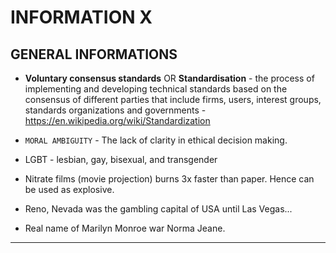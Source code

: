 # INFORMATION X

## GENERAL INFORMATIONS
- **Voluntary consensus standards** OR **Standardisation** - the process of implementing and developing technical standards based on the consensus of different parties that include firms, users, interest groups, standards organizations and governments - https://en.wikipedia.org/wiki/Standardization

- `MORAL AMBIGUITY` - The lack of clarity in ethical decision making.
- LGBT - lesbian, gay, bisexual, and transgender
- Nitrate films (movie projection) burns 3x faster than paper. Hence can be used as explosive.
- Reno, Nevada was the gambling capital of USA until Las Vegas... 
- Real name of Marilyn Monroe war Norma Jeane.





----------------------